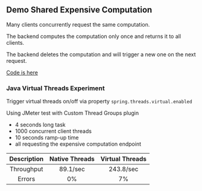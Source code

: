 ## Demo Shared Expensive Computation

Many clients concurrently request the same computation.

The backend computes the computation only once and returns it to all clients.

The backend deletes the computation and will trigger a new one on the next request.

[Code is here](https://github.com/maxiPool/expensive-computation/blob/7906a3d3db9765a9172e73f590c9233968854233/src/main/java/demo/reactor/expensivecomputation/ExpensiveComputationApplication.java#L60)

### Java Virtual Threads Experiment

Trigger virtual threads on/off via property
`spring.threads.virtual.enabled`

Using JMeter test with Custom Thread Groups plugin

- 4 seconds long task
- 1000 concurrent client threads
- 10 seconds ramp-up time
- all requesting the expensive computation endpoint

| Description | Native Threads | Virtual Threads |
|:-----------:|:--------------:|:---------------:| 
| Throughput  |    89.1/sec    |    243.8/sec    |
|   Errors    |       0%       |       7%        |
